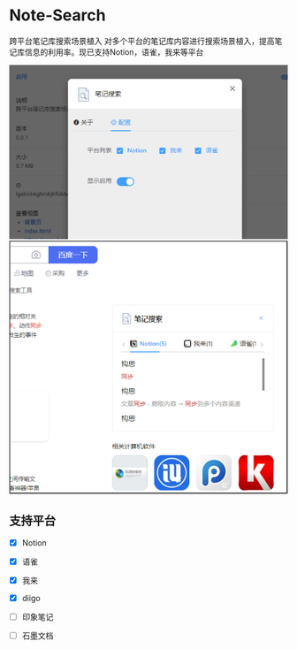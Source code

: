 # Note-Search
跨平台笔记库搜索场景植入
对多个平台的笔记库内容进行搜索场景植入，提高笔记库信息的利用率。现已支持Notion，语雀，我来等平台  

![](snapshots/setting.png)
![](snapshots/search-shadown.png)



## 支持平台

- [x] Notion
- [x] 语雀
- [x] 我来
- [x] diigo
- [ ] 印象笔记
- [ ] 石墨文档

